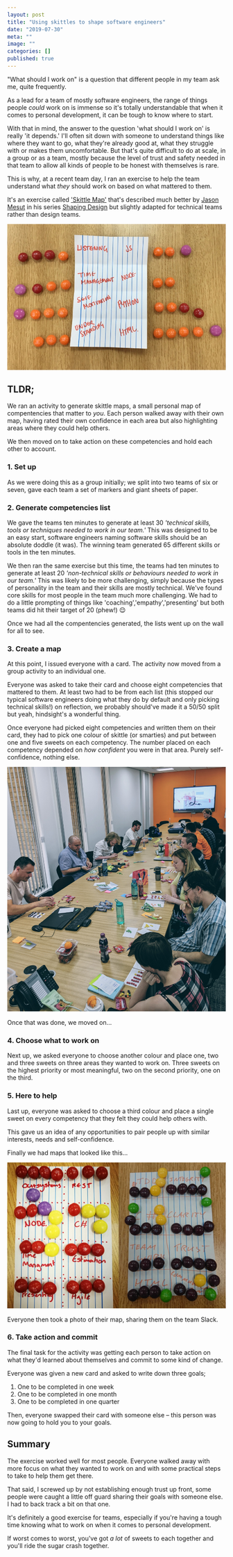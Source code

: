 ```yaml
---
layout: post
title: "Using skittles to shape software engineers"
date: "2019-07-30"
meta: ""
image: ""
categories: []
published: true
---
```


"What should I work on" is a question that different people in my team ask me, quite frequently. 

As a lead for a team of mostly software engineers, the range of things people _could_ work on is immense so it's totally understandable that when it comes to personal development, it can be tough to know where to start.

With that in mind, the answer to the question 'what should I work on' is really 'it depends.' I'll often sit down with someone to understand things like where they want to go, what they're already good at, what they struggle with or makes them uncomfortable. But that's quite difficult to do at scale, in a group or as a team, mostly because the level of trust and safety needed in that team to allow all kinds of people to be honest with themselves is rare.

This is why, at a recent team day, I ran an exercise to help the team understand what _they_ should work on based on what mattered to them.

It's an exercise called ['Skittle Map'][shaping-design] that's described much better by [Jason Mesut][jason-mesut-medium] in his series [Shaping Design][shaping-design] but slightly adapted for technical teams rather than design teams.

![A completed skittle map with skittles used to graph confidence against skills](/img/content/weeknotes-3-skittle-map-1.jpg)

## TLDR;

We ran an activity to generate skittle maps, a small personal map of compentencies that matter to _you_. Each person walked away with their own map, having rated their own confidence in each area but also highlighting areas where they could help others.

We then moved on to take action on these competencies and hold each other to account.

### 1. Set up
As we were doing this as a group initially; we split into two teams of six or seven, gave each team a set of markers and giant sheets of paper.

### 2. Generate competencies list
We gave the teams ten minutes to generate at least 30 _'technical skills, tools or techniques needed to work in our team.'_ This was designed to be an easy start, software engineers naming software skills should be an absolute doddle (it was). The winning team generated 65 different skills or tools in the ten minutes.

We then ran the same exercise but this time, the teams had ten minutes to generate at least 20 _'non-technical skills or behaviours needed to work in our team.'_ This was likely to be more challenging, simply because the types of personality in the team and their skills are mostly technical. We've found core skills for most people in the team much more challenging. We had to do a little prompting of things like 'coaching','empathy','presenting' but both teams did hit their target of 20 (phew!) 😌

Once we had all the compentencies generated, the lists went up on the wall for all to see.

### 3. Create a map
At this point, I issued everyone with a card. The activity now moved from a group activity to an individual one.

Everyone was asked to take their card and choose eight competencies that mattered to them. At least two had to be from each list (this stopped our typical software engineers doing what they do by default and only picking technical skills!) on reflection, we probably should've made it a 50/50 split but yeah, hindsight's a wonderful thing.

Once everyone had picked eight competencies and written them on their card, they had to pick one colour of skittle (or smarties) and put between one and five sweets on each competency. The number placed on each competency depended on _how confident_ you were in that area. Purely self-confidence, nothing else.

![A team of people using the skittle mapping activity](/img/content/weeknotes-3-skittle-map-team.jpg)

Once that was done, we moved on...

### 4. Choose what to work on
Next up, we asked everyone to choose another colour and place one, two and three sweets on three areas they wanted to work on. Three sweets on the highest priority or most meaningful, two on the second priority, one on the third.

### 5. Here to help
Last up, everyone was asked to choose a third colour and place a single sweet on every competency that they felt they could help others with.

This gave us an idea of any opportunities to pair people up with similar interests, needs and self-confidence.

Finally we had maps that looked like this...

![Two completed skittle maps with skittles used to graph confidence against skills, side by side](/img/content/weeknotes-3-skittle-map-2.jpg)

Everyone then took a photo of their map, sharing them on the team Slack.

### 6. Take action and commit
The final task for the activity was getting each person to take action on what they'd learned about themselves and commit to some kind of change.

Everyone was given a new card and asked to write down three goals;
1. One to be completed in one week
1. One to be completed in one month
1. One to be completed in one quarter

Then, everyone swapped their card with someone else – this person was now going to hold you to your goals.

## Summary
The exercise worked well for most people. Everyone walked away with more focus on what they wanted to work on and with some practical steps to take to help them get there.

That said, I screwed up by not establishing enough trust up front, some people were caught a little off guard sharing their goals with someone else. I had to back track a bit on that one.

It's definitely a good exercise for teams, especially if you're having a tough time knowing what to work on when it comes to personal development.

If worst comes to worst, you've got _a lot_ of sweets to each together and you'll ride the sugar crash together.

[shaping-design]: https://medium.com/shapingdesign
[jason-mesut-medium]: https://medium.com/@jasonmesut